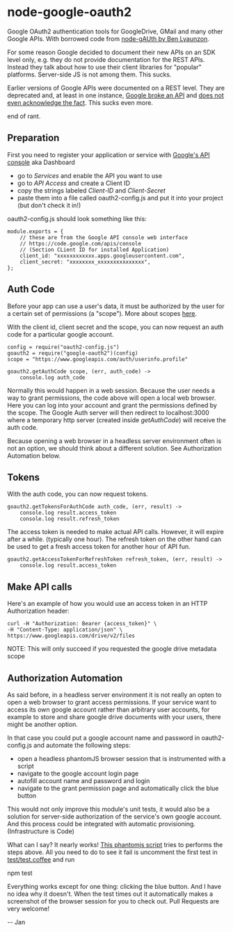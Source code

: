 node-google-oauth2
==================

Google OAuth2 authentication tools for GoogleDrive, GMail and many other Google APIs.
With borrowed code from [node-gAUth by Ben Lyaunzon](https://github.com/lyaunzbe/node-gAuth).

For some reason Google decided to document their new APIs on an SDK level only, e.g. they do not provide documentation for the REST APIs.
Instead they talk about how to use their client libraries for "popular" platforms. Server-side JS is not among them. This sucks.

Earlier versions of Google APIs were documented on a REST level. They are deprecated and, at least in one instance, [Google broke an API](http://stackoverflow.com/questions/13552687/google-document-list-api-v2-regression-feed-does-not-contain-all-documents) and [does not even acknowledge the fact](http://code.google.com/a/google.com/p/apps-api-issues/issues/detail?id=3274).
This sucks even more.

end of rant.

Preparation
----------

First you need to register your application or service with [Google's API console](https://code.google.com/apis/console) aka Dashboard
- go to *Services* and enable the API you want to use
- go to *API Access* and create a Client ID
- copy the strings labeled *Client-ID* and *Client-Secret*
- paste them into a file called oauth2-config.js and put it into your project (but don't check it in!)

oauth2-config.js should look something like this:

    module.exports = {
        // these are from the Google API console web interface
        // https://code.google.com/apis/console
        // (Section CLient ID for installed Application)
        client_id: "xxxxxxxxxxxx.apps.googleusercontent.com",
        client_secret: "xxxxxxxx_xxxxxxxxxxxxxxx",    
    };


Auth Code
---------

Before your app can use a user's data, it must be authorized by the user for a certain set of permissions (a "scope").
More about scopes [here](https://developers.google.com/drive/training/drive-apps/auth/scopes).

With the client id, client secret and the scope, you can now request an auth code for a particular google account.

    config = require("oauth2-config.js")
    goauth2 = require("google-oauth2")(config)
    scope = "https://www.googleapis.com/auth/userinfo.profile"
    
    goauth2.getAuthCode scope, (err, auth_code) ->
        console.log auth_code

Normally this would happen in a web session. Because the user needs a way to grant permissions, the code above will open a
local web browser. Here you can log into your account and grant the permissions defined by the scope.
The Google Auth server will then redirect to localhost:3000 where a temporary http server (created inside *getAuthCode*) will
receive the auth code.

Because opening a web browser in a headless server environment often is not an option, we should think about a different solution. See Authorization Automation below.

Tokens
------

With the auth code, you can now request tokens.
      
    goauth2.getTokensForAuthCode auth_code, (err, result) ->
        console.log result.access_token
        console.log result.refresh_token

The access token is needed to make actual API calls. However, it will expire after a while.
(typically one hour). The refresh token on the other hand can be used to get a fresh access token for another
hour of API fun.

    goauth2.getAccessTokenForRefreshToken refresh_token, (err, result) ->
        console.log result.access_token

Make API calls
--------------

Here's an example of how you would use an access token in an HTTP Authorization header:

    curl -H "Authorization: Bearer {access_token}" \
    -H "Content-Type: application/json" \
    https://www.googleapis.com/drive/v2/files

NOTE: This will only succeed if you requested the google drive metadata scope

Authorization Automation
------------------------

As said before, in a headless server environment it is not really an opten to open a web browser to grant access permissions.
If your service want to access its own google account rather than arbitrary user accounts, for example to store and share google drive documents with your users, there might be another option.

In that case you could put a google account name and password in oauth2-config.js and automate the following steps:
- open a headless phantomJS browser session that is instrumented with a script
- navigate to the google account login page
- autofill account name and password and login
- navigate to the grant permission page and automatically click the blue button

This would not only improve this module's unit tests, it would also be a solution for server-side
authorization of the service's own google account. And this process could be integrated with automatic provisioning. (Infrastructure is Code)

What can I say? It nearly works! [This phantomjs script](https://github.com/regular/node-google-oauth2/blob/master/lib/google-login-phantomjs-script.coffee) tries to performs the steps above. All you need to do to see it fail is uncomment the first test in [test/test.coffee](https://github.com/regular/node-google-oauth2/blob/master/test/test.coffee#L12-L19)
and run

   npm test

Everything works except for one thing: clicking the blue button. And I have no idea why it doesn't. When the test times out it automatically makes a screenshot of the browser session for you to check out.
Pull Requests are very welcome!



-- Jan
